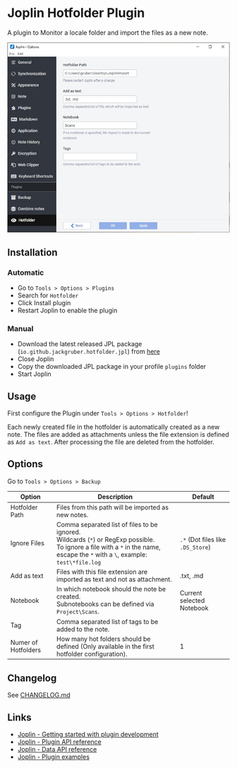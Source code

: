 # Joplin Hotfolder Plugin

A plugin to Monitor a locale folder and import the files as a new note.

<img src="img/main.jpg">

## Installation

### Automatic

- Go to `Tools > Options > Plugins`
- Search for `Hotfolder`
- Click Install plugin
- Restart Joplin to enable the plugin

### Manual

- Download the latest released JPL package (`io.github.jackgruber.hotfolder.jpl`) from [here](https://github.com/JackGruber/joplin-plugin-hotfolder/releases/latest)
- Close Joplin
- Copy the downloaded JPL package in your profile `plugins` folder
- Start Joplin

## Usage

First configure the Plugin under `Tools > Options > Hotfolder`!

Each newly created file in the hotfolder is automatically created as a new note.
The files are added as attachments unless the file extension is defined as `Add as text`.
After processing the file are deleted from the hotfolder.

## Options

Go to `Tools > Options > Backup`

| Option | Description | Default |
| --- | --- | --- |
| Hotfolder Path | Files from this path will be imported as new notes. | |
| Ignore Files | Comma separated list of files to be ignored.<br>Wildcards (`*`) or RegExp possible.<br>To ignore a file with a `*` in the name, escape the `*` with a `\`, example: `test\*file.log` | `.*` (Dot files like `.DS_Store`) |
| Add as text | Files with this file extension are imported as text and not as attachment. | .txt, .md |
| Notebook | In which notebook should the note be created. <br> Subnotebooks can be defined via `Project\Scans`. | Current selected Notebook |
| Tag | Comma separated list of tags to be added to the note. | |
| Numer of Hotfolders | How many hot folders should be defined (Only available in the first hotfolder configuration).  | 1 |

## Changelog

See [CHANGELOG.md](CHANGELOG.md)

## Links

- [Joplin - Getting started with plugin development](https://joplinapp.org/api/get_started/plugins/)
- [Joplin - Plugin API reference](https://joplinapp.org/api/references/plugin_api/classes/joplin.html)
- [Joplin - Data API reference](https://joplinapp.org/api/references/rest_api/)
- [Joplin - Plugin examples](https://github.com/laurent22/joplin/tree/dev/packages/app-cli/tests/support/plugins)
